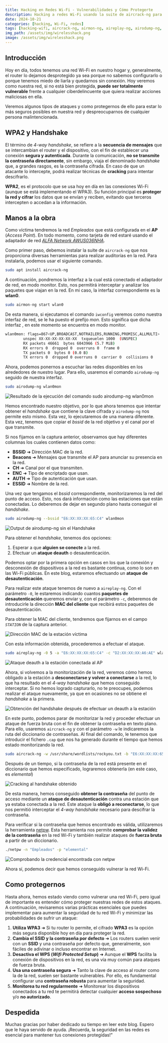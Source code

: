 ```yaml
---
title: Hacking en Redes Wi-Fi - Vulnerabilidades y Cómo Protegerte
description: Hacking a redes Wi-Fi usando la suite de aircrack-ng para descifrar la contraseña de la red en cuestión de segundos.
date: 2024-10-21
categories: [hacking, Wi-Fi, redes]
tags: [hacking-wifi, aircrack-ng, airmon-ng, aireplay-ng, airodump-ng, proteger, ap, router, WPA2, WPS, WPA3, cracking, fuerza-bruta, handshake, diccionario]
img_path: /assets/img/wirelesshack.png
image: /assets/img/wirelesshack.png
---
```


## **Introducción**
Hoy en día, todos tenemos una red Wi-Fi en nuestro hogar y, generalmente, el router lo dejamos desprotegido ya sea porque no sabemos configurarlo o porque tenemos miedo de liarla y quedarnos sin conexión. Hoy veremos como nuestra red, si no está bien protegida, **puede ser totalmente vulnerable** frente a cualquier ciberdelincuente que quiera realizar acciones maliciosas en ella.

Veremos algunos tipos de ataques y como protegernos de ello para estar lo más seguros posibles en nuestra red y despreocuparnos de cualquier persona malintencionada.

## **WPA2 y Handshake**
El término de *4-way handshake*, se refiere a la **secuencia de mensajes** que se intercambian el router y el dispositivo, con el fin de establecer una conexión **segura y autenticada**. Durante la comunicación, **no se transmite la contraseña directamente**, sin embargo, viaja el denominado *handshake* que, a grandes rasgos, es la contraseña cifrada. En caso de que un atacante lo intercepte, podrá realizar técnicas de **cracking** para intentar descifrarlo.

**WPA2**, es el protocolo que se usa hoy en día en las conexiones Wi-Fi (aunque se está implementando el WPA3). Su función principal es **proteger la red y cifrar** los datos que se envían y reciben, evitando que terceros intercepten o accedan a la información.

## **Manos a la obra**
Como víctima tendremos la red *Empleados* que está configurada en el **AP** (*Access Point*). En todo momento, como tarjeta de red estaré usando el adaptador de red *[ALFA Network AWUS036NHA](https://www.tienda-alfanetwork.com/alfa-awus036nha-antena-wifi-usb-atheros-ar9271.html)*.

Como primer paso, debemos instalar la suite de `aircrack-ng` que nos proporciona diversas herramientas para realizar auditorías en la red. Para instalarla, podemos usar el siguiente comando.

```bash
sudo apt install aircrack-ng
```
A continuación, pondremos la interfaz a la cual está conectado el adaptador de red, en modo monitor. Esto, nos permitirá interceptar y analizar los paquetes que viajan en la red. En mi caso, la interfaz correspondiente es la **wlan0**.

```bash
sudo airmon-ng start wlan0
```
De esta manera, si ejecutamos el comando `iwconfig` veremos como nuestra interfaz de red, se le ha puesto el prefijo *mon*. Esto significa que dicha interfaz , en este momento se encuentra en modo monitor.

```bash
wlan0mon: flags=867<UP,BROADCAST,NOTRAILERS,RUNNING,PROMISC,ALLMULTI>  mtu 1500
        unspec XX-XX-XX-XX-XX-XX  txqueuelen 1000  (UNSPEC)
        RX packets 46661  bytes 6043966 (5.7 MiB)
        RX errors 0  dropped 0  overruns 0  frame 0
        TX packets 0  bytes 0 (0.0 B)
        TX errors 0  dropped 0 overruns 0  carrier 0  collisions 0
```

Ahora, podemos ponernos a escuchar las redes disponibles en los alrededores de nuestro lugar. Para ello, usaremos el comando `airodump-ng` seguido de nuestra interfaz.

```bash
sudo airodump-ng wlan0mon
```

![Resultado de la ejecución del comando sudo airodump-ng wlan0mon](/assets/img/airodump-ng-output.png)

Hemos encontrado nuestro objetivo, por lo que ahora tenemos que intentar obtener el *handshake* que contiene la clave cifrada y `airodump-ng` nos permite esto mismo. Esta vez, lo ejecutaremos de una manera diferente. Esta vez, tenemos que copiar el *bssid* de la red objetivo y el canal por el que transmite.

Si nos fijamos en la captura anterior, observamos que hay diferentes columnas los cuales contienen datos como:

- **BSSID** ➜ Dirección MAC de la red.
- **Beacons** ➜ Mensajes que transmite el AP para anunciar su presencia en la red.
- **CH** ➜ Canal por el que transmiten.
- **ENC** ➜ Tipo de encriptado que usan.
- **AUTH** ➜ Tipo de autenticación que usan.
- **ESSID** ➜ Nombre de la red.

Una vez que tengamos el *bssid* correspondiente, monitorizaremos la red del punto de acceso. Esto, nos dará información como las estaciones que están conectadas. Lo deberemos de dejar en segundo plano hasta conseguir el *handshake*.

```bash
sudo airodump-ng --bssid "E6:XX:XX:XX:65:C4" wlan0mon
```

![Output de airodump-ng sin el Handshake](/assets/img/monitorizando-la-red.png)

Para obtener el *handshake*, tenemos dos opciones:

1. Esperar a que **alguien se conecte** a la red.
2. Efectuar un **ataque deauth** o desautenticación.

Podemos optar por la primera opción en casos en los que la conexión y desconexión de dispositivos a la red es bastante continua, como lo son en las Wi-Fi públicas. En este blog, estaremos efectuando un **ataque de desautenticación**.

Para realizar este ataque tenemos de nuevo a `aireplay-ng`. Con el parámetro `-0`, le estaremos indicando cuantos **paquetes de desautenticación** queremos enviar y, con el parámetro `-c`, deberemos de introducirle la dirección **MAC del cliente** que recibirá estos paquetes de desautenticación.

Para obtener la MAC del cliente, tendremos que fijarnos en el campo *`STATION`* de la captura anterior.

![Dirección MAC de la estación víctima](/assets/img/MAC-estacion.png)

Con esta información obtenida, procederemos a efectuar el ataque.

```bash
sudo aireplay-ng -0 5 -a "E6:XX:XX:XX:65:C4" -c "D2:XX:XX:XX:A6:AE" wlan0mon
```

![Ataque deauth a la estación conectada al AP](/assets/img/deauth-attack.png)

Ahora, si volvemos a la monitorización de la red, veremos cómo hemos obligado a la estación a **desconectarse y volver a conectarse** a la red, lo que ha resultado en el *4-way handshake* que hemos conseguido interceptar. Si no hemos logrado capturarlo, no te preocupes, podemos realizar el ataque nuevamente, ya que en ocasiones no se obtiene el *handshake* a la primera.

![Obtención del handshake después de efectuar un deauth a la estación](/assets/img/wpa-handshake.png)

En este punto, podemos parar de monitorizar la red y proceder efectuar un ataque de fuerza bruta con el fin de obtener la contraseña en texto plano. Para ello, usaremos `aircrack-ng` y con el parámetro `-w` le indicaremos la ruta del diccionario de contraseñas. Al final del comando, le tenemos que introducir el fichero `.cap` que nos ha generado durante el tiempo que hemos estado monitorizando la red.

```bash
sudo aircrack-ng -w /usr/share/wordlists/rockyou.txt -b "E6:XX:XX:XX:65:C4" output-01.cap
```

Después de un tiempo, si la contraseña de la red está presente en el diccionario que hemos especificado, lograremos obtenerla (en este caso, es *elemental*)

![Cracking al handshake obtenido](/assets/img/wifi-key-found.png)

De esta manera, hemos conseguido **obtener la contraseña** del punto de acceso mediante un **ataque de desautenticación** contra una estación que ya estaba conectada a la red. Este ataque la **obligó a reconectarse**, lo que nos permitió interceptar el *4-way handshake* necesario para descifrar la contraseña.

Para verificar si la contraseña que hemos encontrado es válida, utilizaremos la herramienta [netpw](https://github.com/h3g0c1v/netpw). Esta herramienta nos permite **comprobar la validez de la contraseña** en la red Wi-Fi y también realizar ataques de **fuerza bruta** a partir de un diccionario.

```bash
./netpw -n "Empleados" -p "elemental"
```

![Comprobando la credencial encontrada con netpw](/assets/img/comprobar-credencial-netpw.png)

Ahora sí, podemos decir que hemos conseguido vulnerar la red Wi-Fi.

## **Como protegernos**
Hasta ahora, hemos estado viendo como vulnerar una red Wi-Fi, pero igual de importante es entender cómo proteger nuestras redes de estos ataques. A continuación, revisaremos varias prácticas esenciales que puedes implementar para aumentar la seguridad de tu red Wi-Fi y minimizar las probabilidades de sufrir un ataque:

1. **Utiliza WPA3** ➜ Si tu router lo permite, el cifrado **WPA3** es la opción más segura disponible hoy en día para proteger la red.
2. **Cambia el SSID y la contraseña por defecto** ➜ Los routers suelen venir con un **SSID** y una contraseña por defecto que, generalmente, son fáciles de adivinar o incluso encontrar en Internet.
3. **Desactiva el WPS (*Wifi Protected Setup*)** ➜ Aunque el **WPS** facilita la conexión de dispositivos en la red, es una vía muy común para ataques de fuerza bruta.
4. **Usa una contraseña segura** ➜ Tanto la clave de acceso al router como la de la red, suelen ser bastante vulnerables. Por ello, es fundamental configurar una **contraseña robusta** para aumentar la seguridad.
5. **Monitorea tu red regularmente** ➜ Monitorear los dispositivos conectados a tu red te permitirá detectar cualquier **acceso sospechoso** y/o **no autorizado**.

## **Despedida**
Muchas gracias por haber dedicado su tiempo en leer este blog. Espero que le haya servido de ayuda. ¡Recuerda, la seguridad en las redes es esencial para mantener tus conexiones protegidas!"
